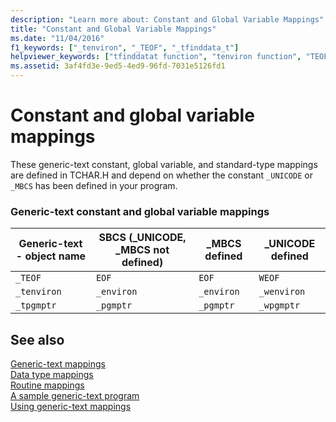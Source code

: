 ```yaml
---
description: "Learn more about: Constant and Global Variable Mappings"
title: "Constant and Global Variable Mappings"
ms.date: "11/04/2016"
f1_keywords: ["_tenviron", "_TEOF", "_tfinddata_t"]
helpviewer_keywords: ["tfinddatat function", "tenviron function", "TEOF type", "_TEOF type", "generic-text mappings", "_tenviron function", "_tfinddata_t function"]
ms.assetid: 3af4fd3e-9ed5-4ed9-96fd-7031e5126fd1
---
```

# Constant and global variable mappings

These generic-text constant, global variable, and standard-type mappings are defined in TCHAR.H and depend on whether the constant `_UNICODE` or `_MBCS` has been defined in your program.

### Generic-text constant and global variable mappings

|Generic-text - object name|SBCS (_UNICODE, _MBCS not defined)|_MBCS defined|_UNICODE defined|
|----------------------------------|--------------------------------------------|--------------------|-----------------------|
|`_TEOF`|`EOF`|`EOF`|`WEOF`|
|`_tenviron`|`_environ`|`_environ`|`_wenviron`|
|`_tpgmptr`|`_pgmptr`|`_pgmptr`|`_wpgmptr`|

## See also

[Generic-text mappings](./generic-text-mappings.md)\
[Data type mappings](./data-type-mappings.md)\
[Routine mappings](./routine-mappings.md)\
[A sample generic-text program](./a-sample-generic-text-program.md)\
[Using generic-text mappings](./using-generic-text-mappings.md)
